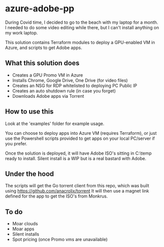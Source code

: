 # azure-adobe-pp

During Covid time, I decided to go to the beach with my laptop for a month. I needed to do some video editing while there, but I can't install anything on my work laptop.

This solution contains Terraform modules to deploy a GPU-enabled VM in Azure, and scripts to get Adobe apps.

## What this solution does

- Creates a GPU Promo VM in Azure
- Installs Chrome, Google Drive, One Drive (for video files)
- Creates an NSG for RDP whitelisted to deploying PC Public IP
- Creates an auto shutdown rule (in case you forget)
- Downloads Adobe apps via Torrent

## How to use this

Look at the 'examples' folder for example usage.

You can choose to deploy apps into Azure VM (requires Terraform), or just use the Powershell scripts provided to get apps on your local PC/server if you prefer.

Once the solution is deployed, it will have Adobe ISO's sitting in C:\temp ready to install. Silent install is a WIP but is a real bastard with Adobe.

## Under the hood

The scripts will get the Go torrent client from this repo, which was built using https://github.com/anacrolix/torrent
It will then use a magnet link defined for the app to get the ISO's from Monkrus.

## To do

- Moar clouds
- Moar apps
- Silent installs
- Spot pricing (once Promo vms are unavailable)